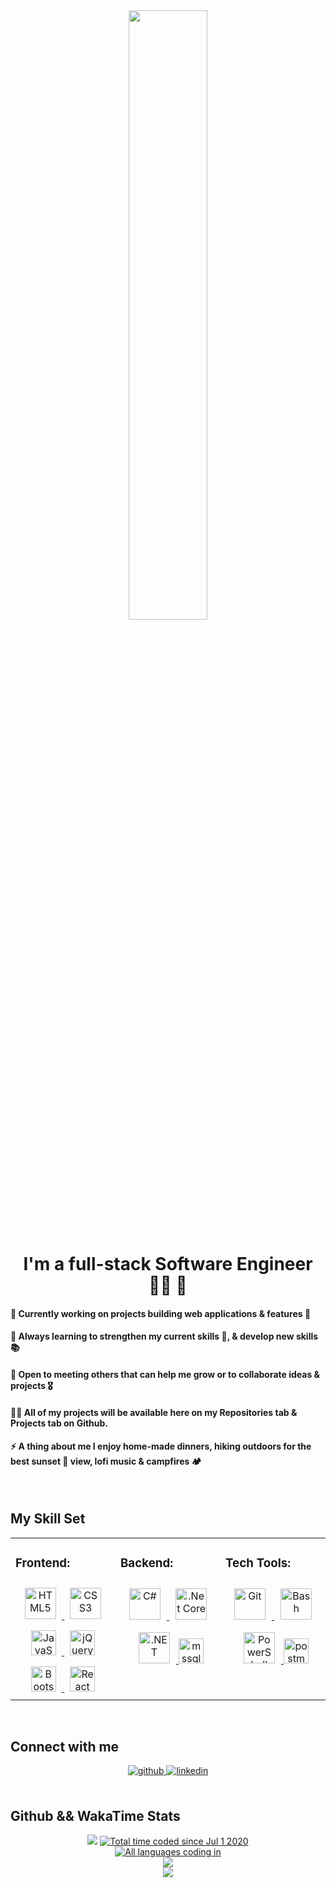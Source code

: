 <div align="center">
<img src="https://rishavanand.github.io/static/images/greetings.gif" align="center" style="width: 50%" />
</div>    

# <div align="center">I'm a full-stack Software Engineer 👨‍💻 🚀</div>  
 
#### 🧰 Currently working on projects building web applications & features 💫
#### 🌱 Always learning to strengthen my current skills 💾, & develop new skills 📚
#### 🤝 Open to meeting others that can help me grow or to collaborate ideas & projects 🎖️
#### 👨‍💻 All of my projects will be available here on my Repositories tab & Projects tab on Github.
#### ⚡ A thing about me I enjoy home-made dinners, hiking outdoors for the best sunset 🌄 view, lofi music & campfires 🏕️

<br/>  

## My Skill Set  
<table><tr><td valign="top" width="33%">

### Frontend: 
<div align="center"> 
  <a href="https://en.wikipedia.org/wiki/HTML5" target="_blank">
    <img style="margin: 9px" src="https://profilinator.rishav.dev/skills-assets/html5-original-wordmark.svg" alt="HTML5" height="50" />
  </a>  
  <a href="https://www.w3schools.com/css/" target="_blank">
    <img style="margin: 9px" src="https://profilinator.rishav.dev/skills-assets/css3-original-wordmark.svg" alt="CSS3" height="50" />
  </a>  
  <a href="https://www.javascript.com/" target="_blank">
    <img style="margin: 9px" src="https://profilinator.rishav.dev/skills-assets/javascript-original.svg" alt="JavaScript" height="40" />
  </a>  
  <a href="https://jquery.com/" target="_blank">
    <img style="margin: 9px" src="https://profilinator.rishav.dev/skills-assets/jquery.png" alt="jQuery" height="40" />
  </a>  
  <a href="https://getbootstrap.com/docs/3.4/javascript/" target="_blank">
    <img style="margin: 9px" src="https://profilinator.rishav.dev/skills-assets/bootstrap-plain.svg" alt="Bootstrap" height="40" />
  </a>  
  <a href="https://reactjs.org/" target="_blank">
    <img style="margin: 9px" src="https://profilinator.rishav.dev/skills-assets/react-original-wordmark.svg" alt="React" height="40" /> 
  </a>  
</div>

</td><td valign="top" width="33%">

### Backend:
<div align="center">  
  <a href="https://docs.microsoft.com/en-us/dotnet/csharp/" target="_blank"><img style="margin: 10px" src="https://profilinator.rishav.dev/skills-assets/csharp-original.svg" alt="C#" height="50" />
  <a href="https://dotnet.microsoft.com/download" target="_blank"><img style="margin: 10px" src="https://profilinator.rishav.dev/skills-assets/dotnetcore.png" alt=".Net Core" height="50" />
  <a href="https://dotnet.microsoft.com/download/dotnet-framework" target="_blank"><img style="margin: 10px" src="https://profilinator.rishav.dev/skills-assets/dot-net-original-wordmark.svg" alt=".NET" height="50" />
  <a href="https://www.microsoft.com/en-us/sql-server" target="_blank" rel="noreferrer"> <img src="https://www.svgrepo.com/show/303229/microsoft-sql-server-logo.svg" alt="mssql" width="40" height="40"/>  
</div>

</td><td valign="top" width="33%">

### Tech Tools:  
<div align="center">  
  <a href="https://github.com/" target="_blank"><img style="margin: 10px" src="https://profilinator.rishav.dev/skills-assets/git-scm-icon.svg" alt="Git" height="50" />
  <a href="https://www.gnu.org/software/bash/" target="_blank"><img style="margin: 10px" src="https://profilinator.rishav.dev/skills-assets/gnu_bash-icon.svg" alt="Bash" height="50" /> 
  <a href="https://docs.microsoft.com/en-us/powershell/" target="_blank"><img style="margin: 10px" src="https://profilinator.rishav.dev/skills-assets/powershell.png" alt="PowerShell" height="50" />
  <a href="https://postman.com" target="_blank" rel="noreferrer"> <img src="https://www.vectorlogo.zone/logos/getpostman/getpostman-icon.svg" alt="postman" width="40" height="40"/>
</div>

</td></tr></table>  
<br/>  

## Connect with me  
<div align="center">
  <a href="https://github.com/JxTorres003" target="_blank">
    <img src=https://img.shields.io/badge/github-%2324292e.svg?&style=for-the-badge&logo=github&logoColor=white alt=github style="margin-bottom: 5px;" />
  </a>
  <a href="https://linkedin.com/in/jt036" target="_blank">
    <img src=https://img.shields.io/badge/linkedin-%231E77B5.svg?&style=for-the-badge&logo=linkedin&logoColor=white alt=linkedin style="margin-bottom: 5px;" />
  </a>  
</div>    

<br/>  

## Github && WakaTime Stats  
<div align="center">
  <img src="https://komarev.com/ghpvc/?username=JxTorres003&&style=flat-square" />
  <a href="https://wakatime.com/@aa8a1d84-7093-434e-b5c0-0e1a0b8be2e4">
    <img src="https://wakatime.com/badge/user/aa8a1d84-7093-434e-b5c0-0e1a0b8be2e4.svg" alt="Total time coded since Jul 1 2020" />
  </a>
   <br/> 
   <a href="https://github.com/anuraghazra/github-readme-stats">
    <img src="https://github-readme-stats.vercel.app/api/top-langs/?username=JxTorres003" alt="All languages coding in" />
  </a>
      <br/> 
  <img src="https://github-readme-stats.vercel.app/api/wakatime?username=@@Jtorres&compact=True"/>
  <br/>  
  <img src="https://github-readme-stats.vercel.app/api?username=JxTorres003&show_icons=true&count_private=true&hide_border=true"/>
 
</div>  

